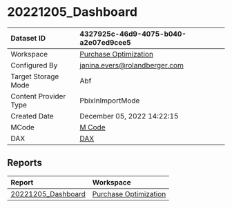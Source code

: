 



# 20221205_Dashboard

|Dataset ID|4327925c-46d9-4075-b040-a2e07ed9cee5|
| :--- | :--- |
|Workspace|[Purchase Optimization](../Workspaces/Purchase-Optimization.md)|
|Configured By|janina.evers@rolandberger.com|
|Target Storage Mode|Abf|
|Content Provider Type|PbixInImportMode|
|Created Date|December 05, 2022 14:22:15|
|MCode|[M Code](./20221205_Dashboard/mcode.md)|
|DAX|[DAX](./20221205_Dashboard/dax.md)|

## Reports

|Report|Workspace|
| :--- | :--- |
|[20221205_Dashboard](../Reports/20221205_Dashboard.md)|[Purchase Optimization](../Workspaces/Purchase-Optimization.md)|
